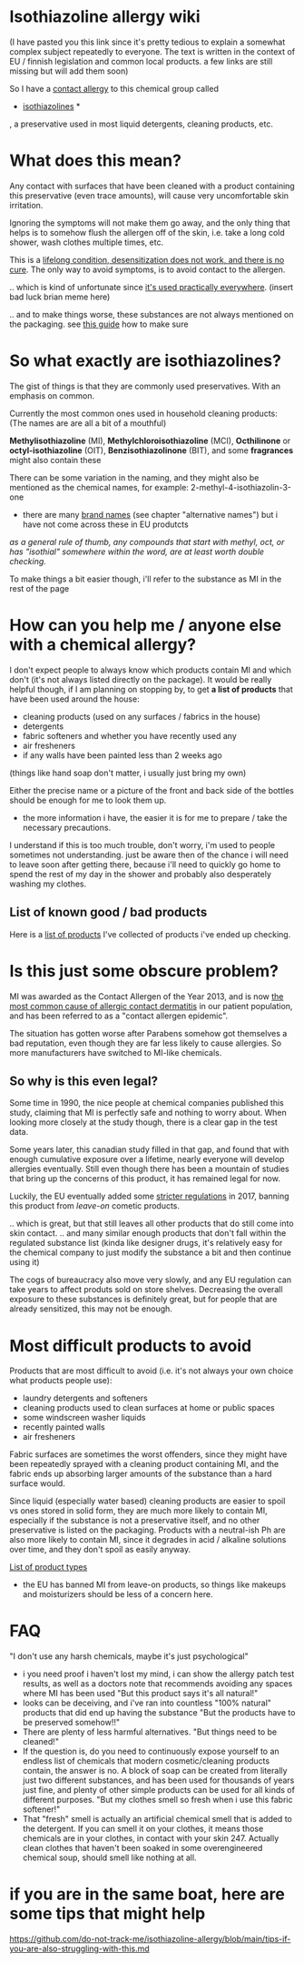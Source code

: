 # Isothiazoline allergy wiki

(I have pasted you this link since it's pretty tedious to explain a somewhat complex subject repeatedly to everyone. The text is written in the context of EU / finnish legislation and common local products.  a few links are still missing but will add them soon)

So I have a [contact allergy](https://echa.europa.eu/hot-topics/skin-sensitising-chemicals) to this chemical group called

* [isothiazolines](https://en.wikipedia.org/wiki/Isothiazolinone) *

, a preservative used in most liquid detergents, cleaning products, etc.

# What does this mean?

Any contact with surfaces that have been cleaned with a product containing this preservative (even trace amounts), will cause very uncomfortable skin irritation.

Ignoring the symptoms will not make them go away, and the only thing that helps is to somehow flush the allergen off of the skin, i.e. take a long cold shower, wash clothes multiple times, etc.

This is a [lifelong condition, desensitization does not work, and there is no cure](https://echa.europa.eu/hot-topics/skin-sensitising-chemicals). The only way to avoid symptoms, is to avoid contact to the allergen.

.. which is kind of unfortunate since [it's used practically everywhere](https://dermnetnz.org/topics/methylisothiazolinone-allergy). (insert bad luck brian meme here)

.. and to make things worse, these substances are not always mentioned on the packaging. see [this guide](https://github.com/do-not-track-me/isothiazoline-allergy/blob/main/how-to-check-for-mi.md) how to make sure

# So what exactly are isothiazolines?

The gist of things is that they are commonly used preservatives. With an emphasis on common.

Currently the most common ones used in household cleaning products: (The names are are all a bit of a mouthful)

**Methylisothiazoline** (MI), **Methylchloroisothiazoline** (MCI), **Octhilinone** or **octyl-isothiazoline** (OIT), **Benzisothiazolinone** (BIT), and some **fragrances** might also contain these

There can be some variation in the naming, and they might also be mentioned as the chemical names, for example: 2-methyl-4-isothiazolin-3-one
- there are many [brand names](https://dermnetnz.org/topics/methylisothiazolinone-allergy) (see chapter "alternative names") but i have not come across these in EU produtcts

*as a general rule of thumb, any compounds that start with methyl, oct, or has "isothial" somewhere within the word, are at least worth double checking.*


To make things a bit easier though, i'll refer to the substance as MI in the rest of the page

# How can you help me / anyone else with a chemical allergy?

I don't expect people to always know which products contain MI and which don't (it's not always listed directly on the package).
It would be really helpful though, if I am planning on stopping by, to get **a list of products** that have been used around the house:
- cleaning products (used on any surfaces / fabrics in the house)
- detergents
- fabric softeners
and whether you have recently used any
- air fresheners
- if any walls have been painted less than 2 weeks ago

(things like hand soap don't matter, i usually just bring my own)

Either the precise name or a picture of the front and back side of the bottles should be enough for me to look them up.
- the more information i have, the easier it is for me to prepare / take the necessary precautions.

I understand if this is too much trouble, don't worry, i'm used to people sometimes not understanding. just be aware then of the chance i will need to leave soon after getting there, because i'll need to quickly go home to spend the rest of my day in the shower and probably also desperately washing my clothes.

## List of known good / bad products
Here is a [list of products](https://github.com/do-not-track-me/isothiazoline-allergy/blob/main/safe-and-unsafe-products.md) I've collected of products i've ended up checking.


# Is this just some obscure problem?

MI was awarded as the Contact Allergen of the Year 2013, and is now [the most common cause of allergic contact dermatitis](https://www.occderm.asn.au/health-professionals/epidemic-of-allergy-to-preservative-methylisothiazolinone-mi/) in our patient population, and has been referred to as a "contact allergen epidemic".

The situation has gotten worse after Parabens somehow got themselves a bad reputation, even though they are far less likely to cause allergies. So more manufacturers have switched to MI-like chemicals.

## So why is this even legal?
Some time in 1990, the nice people at chemical companies published this study, claiming that MI is perfectly safe and nothing to worry about. When looking more closely at the study though, there is a clear gap in the test data. 

Some years later, this canadian study filled in that gap, and found that with enough cumulative exposure over a lifetime, nearly everyone will develop allergies eventually.
Still even though there has been a mountain of studies that bring up the concerns of this product, it has remained legal for now.

Luckily, the EU eventually added some [stricter regulations](https://ec.europa.eu/growth/sectors/cosmetics/legislation_en) in 2017, banning this product from *leave-on* cometic products.

.. which is great, but that still leaves all other products that do still come into skin contact.
.. and many similar enough products that don't fall within the regulated substance list (kinda like designer drugs, it's relatively easy for the chemical company to just modify the substance a bit and then continue using it)

The cogs of bureaucracy also move very slowly, and any EU regulation can take years to affect produts sold on store shelves.
Decreasing the overall exposure to these substances is definitely great, but for people that are already sensitized, this may not be enough.

# Most difficult products to avoid
Products that are most difficult to avoid (i.e. it's not always your own choice what products people use):
- laundry detergents and softeners
- cleaning products used to clean surfaces at home or public spaces
- some windscreen washer liquids
- recently painted walls
- air fresheners

Fabric surfaces are sometimes the worst offenders, since they might have been repeatedly sprayed with a cleaning product containing MI, and the fabric ends up absorbing larger amounts of the substance than a hard surface would. 

Since liquid (especially water based) cleaning products are easier to spoil vs ones stored in solid form, they are much more likely to contain MI, especially if the substance is not a preservative itself, and no other preservative is listed on the packaging. Products with a neutral-ish Ph are also more likely to contain MI, since it degrades in acid / alkaline solutions over time, and they don't spoil as easily anyway.

[List of product types](https://dermnetnz.org/topics/methylisothiazolinone-allergy)
* the EU has banned MI from leave-on products, so things like makeups and moisturizers should be less of a concern here.

# FAQ

"I don't use any harsh chemicals, maybe it's just psychological"
- i you need proof i haven't lost my mind, i can show the allergy patch test results, as well as a doctors note that recommends avoiding any spaces where MI has been used
"But this product says it's all natural!"
- looks can be deceiving, and i've ran into countless "100% natural" products that did end up having the substance
"But the products have to be preserved somehow!!"
- There are plenty of less harmful alternatives. 
"But things need to be cleaned!"
- If the question is, do you need to continuously expose yourself to an endless list of chemicals that modern cosmetic/cleaning products contain, the answer is no. A block of soap can be created from literally just two different substances, and has been used for thousands of years just fine, and plenty of other simple products can be used for all kinds of different purposes.
"But my clothes smell so fresh when i use this fabric softener!"
- That "fresh" smell is actually an artificial chemical smell that is added to the detergent. If you can smell it on your clothes, it means those chemicals are in your clothes, in contact with your skin 247. Actually clean clothes that haven't been soaked in some overengineered chemical soup, should smell like nothing at all.


# if you are in the same boat, here are some tips that might help

https://github.com/do-not-track-me/isothiazoline-allergy/blob/main/tips-if-you-are-also-struggling-with-this.md

